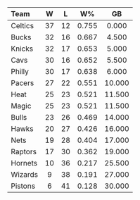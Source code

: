 | Team                             |  W  |  L  |  W%   |   GB   |
|:---------------------------------|:---:|:---:|:-----:|:------:|
| [](/r/bostonceltics) Celtics     | 37  | 12  | 0.755 | 0.000  |
| [](/r/mkebucks) Bucks            | 32  | 16  | 0.667 | 4.500  |
| [](/r/nyknicks) Knicks           | 32  | 17  | 0.653 | 5.000  |
| [](/r/clevelandcavs) Cavs        | 30  | 16  | 0.652 | 5.500  |
| [](/r/sixers) Philly             | 30  | 17  | 0.638 | 6.000  |
| [](/r/pacers) Pacers             | 27  | 22  | 0.551 | 10.000 |
| [](/r/heat) Heat                 | 25  | 23  | 0.521 | 11.500 |
| [](/r/orlandomagic) Magic        | 25  | 23  | 0.521 | 11.500 |
| [](/r/chicagobulls) Bulls        | 23  | 26  | 0.469 | 14.000 |
| [](/r/atlantahawks) Hawks        | 20  | 27  | 0.426 | 16.000 |
| [](/r/gonets) Nets               | 19  | 28  | 0.404 | 17.000 |
| [](/r/torontoraptors) Raptors    | 17  | 30  | 0.362 | 19.000 |
| [](/r/charlottehornets) Hornets  | 10  | 36  | 0.217 | 25.500 |
| [](/r/washingtonwizards) Wizards |  9  | 38  | 0.191 | 27.000 |
| [](/r/detroitpistons) Pistons    |  6  | 41  | 0.128 | 30.000 |